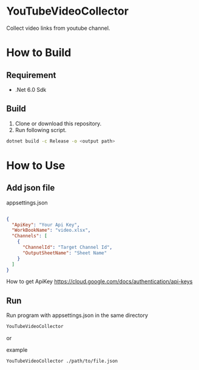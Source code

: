 # YouTubeVideoCollector
Collect video links from youtube channel.

# How to Build

## Requirement
- .Net 6.0 Sdk

## Build
1. Clone or download this repository.
2. Run following script.
```sh
dotnet build -c Release -o <output path>
```

# How to Use

## Add json file

appsettings.json
```json

{
  "ApiKey": "Your Api Key",
  "WorkBookName": "video.xlsx",
  "Channels": [
    {
      "ChannelId": "Target Channel Id",
      "OutputSheetName": "Sheet Name"
    }
  ]
}

```
How to get ApiKey https://cloud.google.com/docs/authentication/api-keys

## Run
Run program with appsettings.json in the same directory
```sh
YouTubeVideoCollector
```
or

example 
```sh
YouTubeVideoCollector ./path/to/file.json
```
